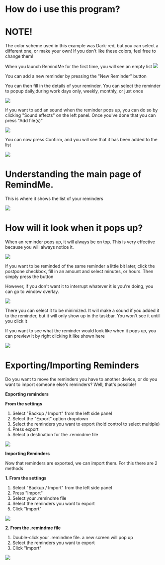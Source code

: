 # How do i use this program?

# NOTE!

The color scheme used in this example was Dark-red, but you can select a different one, or make your own! If you don't like these colors, feel free to change them!

When you launch RemindMe for the first time, you will see an empty list
![](https://i.imgur.com/SJFx9LZ.png)

You can add a new reminder by pressing the "New Reminder" button

You can then fill in the  details of your reminder. You can select the reminder to popup daily,during work days only, weekly, monthly, or just once


![](https://i.imgur.com/vlYEeXw.png)

If you want to add an sound when the reminder pops up, you can do so by clicking "Sound effects" on the left panel. Once you've done that you can press "Add file(s)" 


![](https://i.imgur.com/panWAaD.png)

You can now press Confirm, and you will see that it has been added to the list


![](https://i.imgur.com/BZW7KZz.png)


# Understanding the main page of RemindMe.

This is where it shows the list of your reminders

![](https://i.imgur.com/Vciskim.png)


# How will it look when it pops up?
When an reminder pops up, it will always be on top. This is very effective because you will always notice it.

![](https://i.imgur.com/VzsHalU.jpeg)

If you want to be reminded of the same reminder a little bit later, click the postpone checkbox, fill in an amount and select minutes, or hours. Then simply press the button

However, if you don't want it to interrupt whatever it is you're doing, you can go to window overlay.


![](https://i.imgur.com/9xEaOjU.png)


There you can select it to be minimized. It will make a sound if you added it to the reminder, but it will only show up in the taskbar. You won't see it until you click it



If you want to see what the reminder would look like when it pops up, you can preview it by right clicking it like shown here

![](https://i.imgur.com/bfdYD9I.png)


# Exporting/Importing Reminders
Do you want to move the reminders you have to another device, or do you want to import someone else's reminders? Well, that's possible!

**Exporting reminders**

**From the settings**

1. Select "Backup / Import" from the left side panel
2. Select the "Export" option dropdown
3. Select the reminders you want to export (hold control to select multiple)
4. Press export
5. Select a destination for the .remindme file

![](https://i.imgur.com/a4gHuqC.png)


**Importing Reminders**

Now that reminders are exported, we can import them. For this there are 2 methods

**1. From the settings**

1. Select "Backup / Import" from the left side panel
2. Press "Import"
3. Select your .remindme file
4. Select the reminders you want to export
5. Click "Import"

![](https://i.imgur.com/8WRfHKD.png)

**2. From the .remindme file**

1. Double-click your .remindme file. a new screen will pop up
2. Select the reminders you want to export
3. Click "Import"

![](https://i.imgur.com/6C1XB6W.png)

